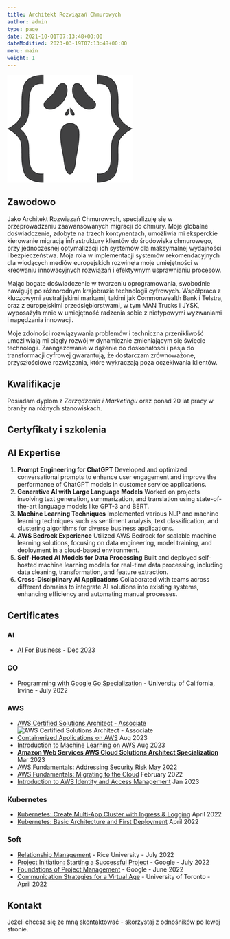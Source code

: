 ```yaml
---
title: Architekt Rozwiązań Chmurowych
author: admin
type: page
date: 2021-10-01T07:13:48+00:00
dateModified: 2023-03-19T07:13:48+00:00
menu: main
weight: 1
---
```

![Sławomir Jasiński](/images/2018/01/Coder-sm.png#right)

## Zawodowo
Jako Architekt Rozwiązań Chmurowych, specjalizuję się w przeprowadzaniu zaawansowanych migracji do chmury. Moje globalne doświadczenie, zdobyte na trzech kontynentach, umożliwia mi eksperckie kierowanie migracją infrastruktury klientów do środowiska chmurowego, przy jednoczesnej optymalizacji ich systemów dla maksymalnej wydajności i bezpieczeństwa. Moja rola w implementacji systemów rekomendacyjnych dla wiodących mediów europejskich rozwinęła moje umiejętności w kreowaniu innowacyjnych rozwiązań i efektywnym usprawnianiu procesów.

Mając bogate doświadczenie w tworzeniu oprogramowania, swobodnie nawiguję po różnorodnym krajobrazie technologii cyfrowych. Współpraca z kluczowymi australijskimi markami, takimi jak Commonwealth Bank i Telstra, oraz z europejskimi przedsiębiorstwami, w tym MAN Trucks i JYSK, wyposażyła mnie w umiejętność radzenia sobie z nietypowymi wyzwaniami i napędzania innowacji.

Moje zdolności rozwiązywania problemów i techniczna przenikliwość umożliwiają mi ciągły rozwój w dynamicznie zmieniającym się świecie technologii. Zaangażowanie w dążenie do doskonałości i pasja do transformacji cyfrowej gwarantują, że dostarczam zrównoważone, przyszłościowe rozwiązania, które wykraczają poza oczekiwania klientów.

## Kwalifikacje   
Posiadam dyplom z _Zarządzania i Marketingu_ oraz ponad 20 lat pracy w branży na różnych stanowiskach.

## Certyfikaty i szkolenia

## AI Expertise 

1. **Prompt Engineering for ChatGPT**
    Developed and optimized conversational prompts to enhance user engagement and improve the performance of ChatGPT models in customer service applications.
2. **Generative AI with Large Language Models**
    Worked on projects involving text generation, summarization, and translation using state-of-the-art language models like GPT-3 and BERT.
3. **Machine Learning Techniques** 
    Implemented various NLP and machine learning techniques such as sentiment analysis, text classification, and clustering algorithms for diverse business applications.
4. **AWS Bedrock Experience**
    Utilized AWS Bedrock for scalable machine learning solutions, focusing on data engineering, model training, and deployment in a cloud-based environment.
5. **Self-Hosted AI Models for Data Processing**
    Built and deployed self-hosted machine learning models for real-time data processing, including data cleaning, transformation, and feature extraction.
6. **Cross-Disciplinary AI Applications**
    Collaborated with teams across different domains to integrate AI solutions into existing systems, enhancing efficiency and automating manual processes.

## Certificates

### AI
* [AI For Business](https://www.coursera.org/account/accomplishments/specialization/PF4K9HWFS2F6) - Dec 2023

### GO
* [Programming with Google Go Specialization](https://www.coursera.org/account/accomplishments/specialization/certificate/XH7ZMSXFS779) - University of California, Irvine - July 2022

### AWS

* [AWS Certified Solutions Architect - Associate](/aws-certified-solutions-architect/)
![AWS Certified Solutions Architect - Associate](https://cdn.gex.pl/AWS-Certified-Solutions-Architect-Associate_badge@1x.png "AWS Certified Solutions Architect - Associate")
* [Containerized Applications on AWS](https://www.coursera.org/account/accomplishments/certificate/D6M64UK7A4X8)
  Aug 2023
* [Introduction to Machine Learning on AWS](https://www.coursera.org/account/accomplishments/certificate/VBS2T7LVSKUS) 
  Aug 2023
* **[Amazon Web Services AWS Cloud Solutions Architect Specialization](https://coursera.org/share/0f6de5adfa0ceb8c237a46801059c6ec)**
  Mar 2023
* [AWS Fundamentals: Addressing Security Risk](https://www.coursera.org/account/accomplishments/certificate/8WUHJMYVXNT5)
  May 2022
* [AWS Fundamentals: Migrating to the Cloud](https://www.coursera.org/account/accomplishments/certificate/EN66ELRK9GDY)
  February 2022
* [Introduction to AWS Identity and Access Management](https://www.coursera.org/account/accomplishments/certificate/UUWTD7FWS337)
  Jan 2023

### Kubernetes
* [Kubernetes: Create Multi-App Cluster with Ingress & Logging](https://www.coursera.org/account/accomplishments/certificate/9HML386FB34Q)
  April 2022
* [Kubernetes: Basic Architecture and First Deployment](https://www.coursera.org/account/accomplishments/certificate/8GT7MKUGGAUX)
  April 2022


### Soft
* [Relationship Management](https://www.coursera.org/account/accomplishments/certificate/LH9LAHTELHL8) - Rice University -
July 2022
* [Project Initiation: Starting a Successful Project](https://www.coursera.org/account/accomplishments/certificate/MDWA8M5USTPC) - Google - 
July 2022
* [Foundations of Project Management](https://www.coursera.org/account/accomplishments/certificate/MKSPKASAXQ8N) - Google -
June 2022
* [Communication Strategies for a Virtual Age](https://www.coursera.org/account/accomplishments/certificate/7HN86HDDTFXJ) - University of Toronto -
April 2022

## Kontakt
Jeżeli chcesz się ze mną skontaktować - skorzystaj z odnośników po lewej stronie.